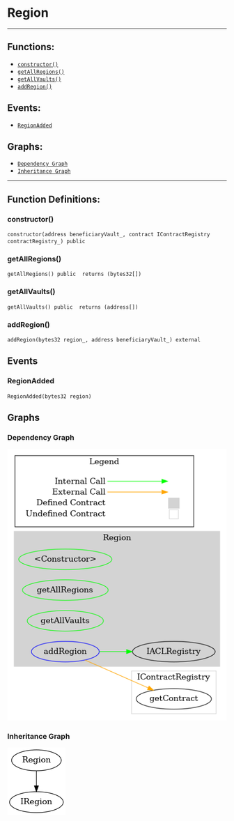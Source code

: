 # Region
***
## Functions:
- [`constructor()`](#constructor)
- [`getAllRegions()`](#getallregions)
- [`getAllVaults()`](#getallvaults)
- [`addRegion()`](#addregion)
## Events:
- [`RegionAdded`](#regionadded)
## Graphs:
- [`Dependency Graph`](#dependency-graph)
- [`Inheritance Graph`](#inheritance-graph)
***
## Function Definitions:
###  constructor()
```
constructor(address beneficiaryVault_, contract IContractRegistry contractRegistry_) public 
```
###  getAllRegions()
```
getAllRegions() public  returns (bytes32[])
```
###  getAllVaults()
```
getAllVaults() public  returns (address[])
```
###  addRegion()
```
addRegion(bytes32 region_, address beneficiaryVault_) external 
```
## Events
### RegionAdded
```
RegionAdded(bytes32 region)
```
## Graphs
### Dependency Graph
![Dependency Graph](/docs/images/Region_dependency_graph.png)
### Inheritance Graph
![Inheritance Graph](/docs/images/Region_inheritance_graph.png)
